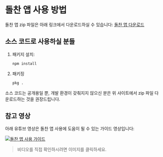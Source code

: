 # 돌찬 앱 사용 방법

돌찬 앱 zip 파일은 아래 링크에서 다운로드하실 수 있습니다:
[돌찬 앱 다운로드](https://dolchanchain.notion.site/11199e33388c80928c24fcf4c91b7190)

## 소스 코드로 사용하실 분들
1. 패키지 설치:
   ```bash
   npm install

2. 패키징
   ```bash
   pkg .

소스 코드는 공개용일 뿐, 개발 환경이 갖춰지지 않으신 분은 위 사이트에서 zip 파일 다운로드하는 것을 권장드립니다.

## 참고 영상

아래 유튜브 영상은 돌찬 앱 사용에 도움이 될 수 있는 가이드 영상입니다:  

[![돌찬 앱 사용 가이드](https://img.youtube.com/vi/비디오ID/0.jpg)](https://www.youtube.com/watch?v=비디오ID)

> 비디오를 직접 확인하시려면 이미지를 클릭하세요.
